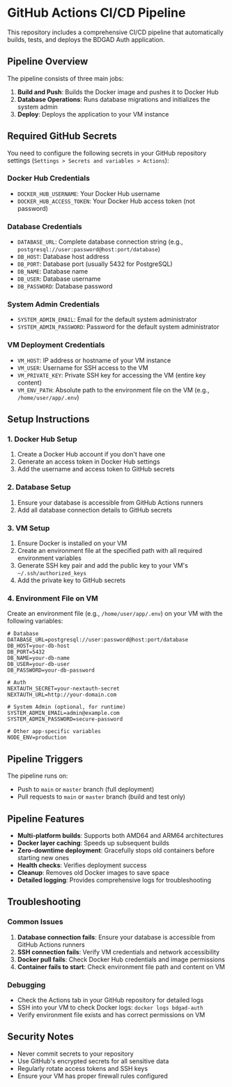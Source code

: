 # GitHub Actions CI/CD Pipeline

This repository includes a comprehensive CI/CD pipeline that automatically builds, tests, and deploys the BDGAD Auth application.

## Pipeline Overview

The pipeline consists of three main jobs:

1. **Build and Push**: Builds the Docker image and pushes it to Docker Hub
2. **Database Operations**: Runs database migrations and initializes the system admin
3. **Deploy**: Deploys the application to your VM instance

## Required GitHub Secrets

You need to configure the following secrets in your GitHub repository settings (`Settings > Secrets and variables > Actions`):

### Docker Hub Credentials

-   `DOCKER_HUB_USERNAME`: Your Docker Hub username
-   `DOCKER_HUB_ACCESS_TOKEN`: Your Docker Hub access token (not password)

### Database Credentials

-   `DATABASE_URL`: Complete database connection string (e.g., `postgresql://user:password@host:port/database`)
-   `DB_HOST`: Database host address
-   `DB_PORT`: Database port (usually 5432 for PostgreSQL)
-   `DB_NAME`: Database name
-   `DB_USER`: Database username
-   `DB_PASSWORD`: Database password

### System Admin Credentials

-   `SYSTEM_ADMIN_EMAIL`: Email for the default system administrator
-   `SYSTEM_ADMIN_PASSWORD`: Password for the default system administrator

### VM Deployment Credentials

-   `VM_HOST`: IP address or hostname of your VM instance
-   `VM_USER`: Username for SSH access to the VM
-   `VM_PRIVATE_KEY`: Private SSH key for accessing the VM (entire key content)
-   `VM_ENV_PATH`: Absolute path to the environment file on the VM (e.g., `/home/user/app/.env`)

## Setup Instructions

### 1. Docker Hub Setup

1. Create a Docker Hub account if you don't have one
2. Generate an access token in Docker Hub settings
3. Add the username and access token to GitHub secrets

### 2. Database Setup

1. Ensure your database is accessible from GitHub Actions runners
2. Add all database connection details to GitHub secrets

### 3. VM Setup

1. Ensure Docker is installed on your VM
2. Create an environment file at the specified path with all required environment variables
3. Generate SSH key pair and add the public key to your VM's `~/.ssh/authorized_keys`
4. Add the private key to GitHub secrets

### 4. Environment File on VM

Create an environment file (e.g., `/home/user/app/.env`) on your VM with the following variables:

```env
# Database
DATABASE_URL=postgresql://user:password@host:port/database
DB_HOST=your-db-host
DB_PORT=5432
DB_NAME=your-db-name
DB_USER=your-db-user
DB_PASSWORD=your-db-password

# Auth
NEXTAUTH_SECRET=your-nextauth-secret
NEXTAUTH_URL=http://your-domain.com

# System Admin (optional, for runtime)
SYSTEM_ADMIN_EMAIL=admin@example.com
SYSTEM_ADMIN_PASSWORD=secure-password

# Other app-specific variables
NODE_ENV=production
```

## Pipeline Triggers

The pipeline runs on:

-   Push to `main` or `master` branch (full deployment)
-   Pull requests to `main` or `master` branch (build and test only)

## Pipeline Features

-   **Multi-platform builds**: Supports both AMD64 and ARM64 architectures
-   **Docker layer caching**: Speeds up subsequent builds
-   **Zero-downtime deployment**: Gracefully stops old containers before starting new ones
-   **Health checks**: Verifies deployment success
-   **Cleanup**: Removes old Docker images to save space
-   **Detailed logging**: Provides comprehensive logs for troubleshooting

## Troubleshooting

### Common Issues

1. **Database connection fails**: Ensure your database is accessible from GitHub Actions runners
2. **SSH connection fails**: Verify VM credentials and network accessibility
3. **Docker pull fails**: Check Docker Hub credentials and image permissions
4. **Container fails to start**: Check environment file path and content on VM

### Debugging

-   Check the Actions tab in your GitHub repository for detailed logs
-   SSH into your VM to check Docker logs: `docker logs bdgad-auth`
-   Verify environment file exists and has correct permissions on VM

## Security Notes

-   Never commit secrets to your repository
-   Use GitHub's encrypted secrets for all sensitive data
-   Regularly rotate access tokens and SSH keys
-   Ensure your VM has proper firewall rules configured
